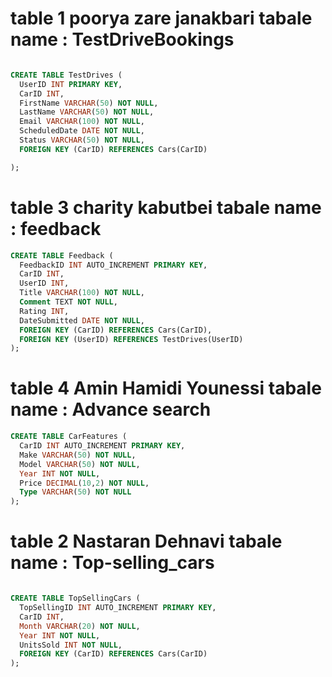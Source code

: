 # table 1 poorya zare janakbari tabale name : TestDriveBookings

```sql

CREATE TABLE TestDrives (
  UserID INT PRIMARY KEY,
  CarID INT,
  FirstName VARCHAR(50) NOT NULL,
  LastName VARCHAR(50) NOT NULL,
  Email VARCHAR(100) NOT NULL,
  ScheduledDate DATE NOT NULL,
  Status VARCHAR(50) NOT NULL,
  FOREIGN KEY (CarID) REFERENCES Cars(CarID)

);

```

# table 3 charity kabutbei tabale name : feedback

```sql
CREATE TABLE Feedback (
  FeedbackID INT AUTO_INCREMENT PRIMARY KEY,
  CarID INT,
  UserID INT,
  Title VARCHAR(100) NOT NULL,
  Comment TEXT NOT NULL,
  Rating INT,
  DateSubmitted DATE NOT NULL,
  FOREIGN KEY (CarID) REFERENCES Cars(CarID),
  FOREIGN KEY (UserID) REFERENCES TestDrives(UserID)
);

```

# table 4 Amin Hamidi Younessi tabale name : Advance search

```sql
CREATE TABLE CarFeatures (
  CarID INT AUTO_INCREMENT PRIMARY KEY,
  Make VARCHAR(50) NOT NULL,
  Model VARCHAR(50) NOT NULL,
  Year INT NOT NULL,
  Price DECIMAL(10,2) NOT NULL,
  Type VARCHAR(50) NOT NULL
);


```

# table 2 Nastaran Dehnavi tabale name : Top-selling_cars

```sql

CREATE TABLE TopSellingCars (
  TopSellingID INT AUTO_INCREMENT PRIMARY KEY,
  CarID INT,
  Month VARCHAR(20) NOT NULL,
  Year INT NOT NULL,
  UnitsSold INT NOT NULL,
  FOREIGN KEY (CarID) REFERENCES Cars(CarID)
);

```

